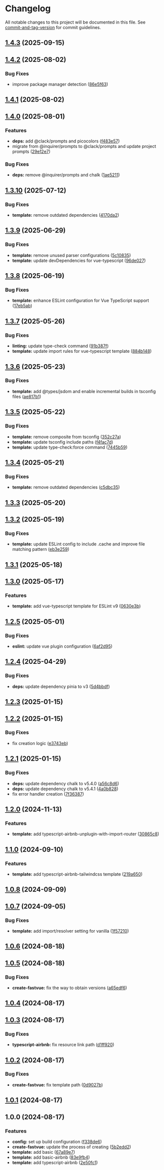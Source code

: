 # Changelog

All notable changes to this project will be documented in this file. See [commit-and-tag-version](https://github.com/absolute-version/commit-and-tag-version) for commit guidelines.

## [1.4.3](https://github.com/bobosun0713/create-fastvue/compare/v1.4.2...v1.4.3) (2025-09-15)

## [1.4.2](https://github.com/bobosun0713/create-fastvue/compare/v1.4.1...v1.4.2) (2025-08-02)


### Bug Fixes

* improve package manager detection ([86e5f63](https://github.com/bobosun0713/create-fastvue/commit/86e5f63ce887f8c5758298516284cd31b6978090))

## [1.4.1](https://github.com/bobosun0713/create-fastvue/compare/v1.4.0...v1.4.1) (2025-08-02)

## [1.4.0](https://github.com/bobosun0713/create-fastvue/compare/v1.3.10...v1.4.0) (2025-08-01)


### Features

* **deps:** add @clack/prompts and picocolors ([f483e57](https://github.com/bobosun0713/create-fastvue/commit/f483e57981a14a66630623411c82999eb2aa8225))
* migrate from @inquirer/prompts to @clack/prompts and update project prompts ([29e12e7](https://github.com/bobosun0713/create-fastvue/commit/29e12e7ce25f80b2625cefb097843661645a3708))


### Bug Fixes

* **deps:** remove @inquirer/prompts and chalk ([1ae5211](https://github.com/bobosun0713/create-fastvue/commit/1ae52114e00d3793ef898e270e25faa87d4a79da))

## [1.3.10](https://github.com/bobosun0713/create-fastvue/compare/v1.3.9...v1.3.10) (2025-07-12)


### Bug Fixes

* **template:** remove outdated dependencies ([4170da2](https://github.com/bobosun0713/create-fastvue/commit/4170da27b16f8a637c38c7d90476589c6e6ad82d))

## [1.3.9](https://github.com/bobosun0713/create-fastvue/compare/v1.3.8...v1.3.9) (2025-06-29)


### Bug Fixes

* **template:** remove unused parser configurations ([5c10835](https://github.com/bobosun0713/create-fastvue/commit/5c1083552ec7129f3534cc4436f7efe608420b00))
* **template:** update devDependencies for vue-typescript ([96de027](https://github.com/bobosun0713/create-fastvue/commit/96de027316a6efc92c1144f1bff3e8b6f332c933))

## [1.3.8](https://github.com/bobosun0713/create-fastvue/compare/v1.3.7...v1.3.8) (2025-06-19)


### Bug Fixes

* **template:** enhance ESLint configuration for Vue TypeScript support ([17eb5ab](https://github.com/bobosun0713/create-fastvue/commit/17eb5aba25a644ef1c4ba0699355421ccb976433))

## [1.3.7](https://github.com/bobosun0713/create-fastvue/compare/v1.3.6...v1.3.7) (2025-05-26)


### Bug Fixes

* **linting:** update type-check command ([91b387f](https://github.com/bobosun0713/create-fastvue/commit/91b387f5e4c41a6a9aed5ca9babaff15261d9a59))
* **template:** update import rules for vue-typescript template ([884b148](https://github.com/bobosun0713/create-fastvue/commit/884b148ba267d5e7739e68be78314ca48412f6cb))

## [1.3.6](https://github.com/bobosun0713/create-fastvue/compare/v1.3.5...v1.3.6) (2025-05-23)


### Bug Fixes

* **template:** add @types/jsdom and enable incremental builds in tsconfig files ([ae817b1](https://github.com/bobosun0713/create-fastvue/commit/ae817b1e7fc977f62e50a523313a8fa7a93ce7f9))

## [1.3.5](https://github.com/bobosun0713/create-fastvue/compare/v1.3.4...v1.3.5) (2025-05-22)


### Bug Fixes

* **template:** remove composite from tsconfig ([352c27a](https://github.com/bobosun0713/create-fastvue/commit/352c27ab3706817dc1c098218bf4bd6e9505037e))
* **template:** update tsconfig include paths ([f4fac7d](https://github.com/bobosun0713/create-fastvue/commit/f4fac7d7f419add8499c0b31bef9cc5a42875e43))
* **template:** update type-check:force command ([7445b59](https://github.com/bobosun0713/create-fastvue/commit/7445b594c32dcdb29acc44e49f14a7bd11325f55))

## [1.3.4](https://github.com/bobosun0713/create-fastvue/compare/v1.3.3...v1.3.4) (2025-05-21)


### Bug Fixes

* **template:** remove outdated dependencies ([c5dbc35](https://github.com/bobosun0713/create-fastvue/commit/c5dbc35d02f0b31160b7548626a92b2156cfb917))

## [1.3.3](https://github.com/bobosun0713/create-fastvue/compare/v1.3.2...v1.3.3) (2025-05-20)

## [1.3.2](https://github.com/bobosun0713/create-fastvue/compare/v1.3.1...v1.3.2) (2025-05-19)


### Bug Fixes

* **template:** update ESLint config to include .cache and improve file matching pattern ([eb3e259](https://github.com/bobosun0713/create-fastvue/commit/eb3e259f66103e307956c1e33eb5f40b56b5fcd7))

## [1.3.1](https://github.com/bobosun0713/create-fastvue/compare/v1.3.0...v1.3.1) (2025-05-18)

## [1.3.0](https://github.com/bobosun0713/create-fastvue/compare/v1.2.5...v1.3.0) (2025-05-17)


### Features

* **template:** add vue-typescript template for ESLint v9 ([0630e3b](https://github.com/bobosun0713/create-fastvue/commit/0630e3be255046709a2fddae591a9b523205e0c4))

## [1.2.5](https://github.com/bobosun0713/create-fastvue/compare/v1.2.4...v1.2.5) (2025-05-01)


### Bug Fixes

* **eslint:** update vue plugin configuration ([6af2d95](https://github.com/bobosun0713/create-fastvue/commit/6af2d95f60dca647941e7e354a0162e9c13e4f62))

## [1.2.4](https://github.com/bobosun0713/create-fastvue/compare/v1.2.3...v1.2.4) (2025-04-29)


### Bug Fixes

* **deps:** update dependency pinia to v3 ([5d4bbdf](https://github.com/bobosun0713/create-fastvue/commit/5d4bbdfbdaa9530b137bea623b0d7877061aaeeb))

## [1.2.3](https://github.com/bobosun0713/create-fastvue/compare/v1.2.2...v1.2.3) (2025-01-15)

## [1.2.2](https://github.com/bobosun0713/create-fastvue/compare/v1.2.1...v1.2.2) (2025-01-15)


### Bug Fixes

* fix creation logic ([e3743eb](https://github.com/bobosun0713/create-fastvue/commit/e3743eb4e344f8aa91cea6eb1ee87121aa29b448))

## [1.2.1](https://github.com/bobosun0713/create-fastvue/compare/v1.2.0...v1.2.1) (2025-01-15)


### Bug Fixes

* **deps:** update dependency chalk to v5.4.0 ([a56c8d6](https://github.com/bobosun0713/create-fastvue/commit/a56c8d6eaf143443c28169177e9aa7f353ddee37))
* **deps:** update dependency chalk to v5.4.1 ([4a0b828](https://github.com/bobosun0713/create-fastvue/commit/4a0b8284e0dfd4ee95558f964c51a89cdfb7a586))
* fix error handler creation ([7f36387](https://github.com/bobosun0713/create-fastvue/commit/7f363871b58c87c93e75fbe1a22ff0407b7d6bb0))

## [1.2.0](https://github.com/bobosun0713/create-fastvue/compare/v1.1.0...v1.2.0) (2024-11-13)


### Features

* **template:** add typescript-airbnb-unplugin-with-import-router ([30865c8](https://github.com/bobosun0713/create-fastvue/commit/30865c8cbb6f1d5d0de3e9611f61dcad7fc068fa))

## [1.1.0](https://github.com/bobosun0713/create-fastvue/compare/v1.0.8...v1.1.0) (2024-09-10)


### Features

* **template:** add typescript-airbnb-tailwindcss template ([219a650](https://github.com/bobosun0713/create-fastvue/commit/219a650bd7584f441d6164426e60da5ebbc379ad))

## [1.0.8](https://github.com/bobosun0713/create-fastvue/compare/v1.0.7...v1.0.8) (2024-09-09)

## [1.0.7](https://github.com/bobosun0713/create-fastvue/compare/v1.0.6...v1.0.7) (2024-09-05)


### Bug Fixes

* **template:** add import/resolver setting for vanilla ([1f57210](https://github.com/bobosun0713/create-fastvue/commit/1f572107e461cd407494086162462525a95807e6))

## [1.0.6](https://github.com/bobosun0713/create-fastvue/compare/v1.0.5...v1.0.6) (2024-08-18)

## [1.0.5](https://github.com/bobosun0713/create-fastvue/compare/v1.0.4...v1.0.5) (2024-08-18)


### Bug Fixes

* **create-fastvue:** fix the way to obtain versions ([a65edf6](https://github.com/bobosun0713/create-fastvue/commit/a65edf69950438a56a1ca02be534dbf963c923bc))

## [1.0.4](https://github.com/bobosun0713/create-fastvue/compare/v1.0.3...v1.0.4) (2024-08-17)

## [1.0.3](https://github.com/bobosun0713/create-fastvue/compare/v1.0.2...v1.0.3) (2024-08-17)


### Bug Fixes

* **typescript-airbnb:** fix resource link path ([d1ff920](https://github.com/bobosun0713/create-fastvue/commit/d1ff920754d6200b6f22b446954a42caced0603c))

## [1.0.2](https://github.com/bobosun0713/create-fastvue/compare/v1.0.1...v1.0.2) (2024-08-17)


### Bug Fixes

* **create-fastvue:** fix template path ([0d9027b](https://github.com/bobosun0713/create-fastvue/commit/0d9027b9a904edb4ee4056c40c67dcd668419822))

## [1.0.1](https://github.com/bobosun0713/create-fastvue/compare/v1.0.0...v1.0.1) (2024-08-17)

## 1.0.0 (2024-08-17)

### Features

- **config:** set up build configuration ([f338de6](https://github.com/bobosun0713/create-fastvue/commit/f338de607d7a7111a3eeab25a24ce9b62f0b1600))
- **create-fastvue:** update the process of creating ([5b2edd2](https://github.com/bobosun0713/create-fastvue/commit/5b2edd23f2dc35664d3bc164392df4d0b230081d))
- **template:** add basic ([67a89e7](https://github.com/bobosun0713/create-fastvue/commit/67a89e79fba1cd078de81e15bc7ce76c1698dfdc))
- **template:** add basic-airbnb ([83e9fb4](https://github.com/bobosun0713/create-fastvue/commit/83e9fb44a5cdffb944f6f7e98c339bb50d5f6813))
- **template:** add typescript-airbnb ([2e50fc1](https://github.com/bobosun0713/create-fastvue/commit/2e50fc11bc87a2d30f08bc2e218e6d527be06753))
